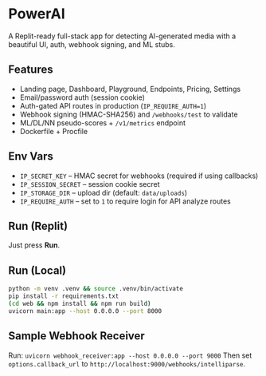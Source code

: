 # PowerAI
A Replit-ready full-stack app for detecting AI-generated media with a beautiful UI, auth, webhook signing, and ML stubs.

## Features
- Landing page, Dashboard, Playground, Endpoints, Pricing, Settings
- Email/password auth (session cookie)
- Auth-gated API routes in production (`IP_REQUIRE_AUTH=1`)
- Webhook signing (HMAC-SHA256) and `/webhooks/test` to validate
- ML/DL/NN pseudo-scores + `/v1/metrics` endpoint
- Dockerfile + Procfile

## Env Vars
- `IP_SECRET_KEY` – HMAC secret for webhooks (required if using callbacks)
- `IP_SESSION_SECRET` – session cookie secret
- `IP_STORAGE_DIR` – upload dir (default: `data/uploads`)
- `IP_REQUIRE_AUTH` – set to `1` to require login for API analyze routes

## Run (Replit)
Just press **Run**.

## Run (Local)
```bash
python -m venv .venv && source .venv/bin/activate
pip install -r requirements.txt
(cd web && npm install && npm run build)
uvicorn main:app --host 0.0.0.0 --port 8000
```

## Sample Webhook Receiver
Run: `uvicorn webhook_receiver:app --host 0.0.0.0 --port 9000`
Then set `options.callback_url` to `http://localhost:9000/webhooks/intelliparse`.
